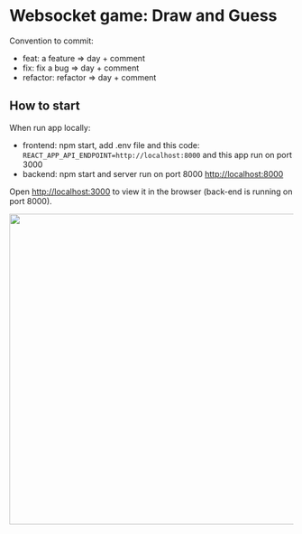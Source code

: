 # Websocket game: Draw and Guess

Convention to commit:

- feat: a feature => day + comment
- fix: fix a bug => day + comment
- refactor: refactor => day + comment

## How to start

When run app locally:

- frontend: npm start, add .env file and this code: `REACT_APP_API_ENDPOINT=http://localhost:8000` and this app run on port 3000
- backend: npm start and server run on port 8000 [http://localhost:8000](http://localhost:8000)

Open [http://localhost:3000](http://localhost:3000) to view it in the browser (back-end is running on port 8000).

<p>
  <img width="550" src="https://i.ibb.co/KWwxQGQ/draw2.png"/>
</p>
